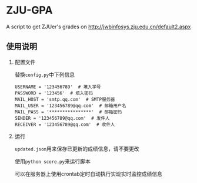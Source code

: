 # ZJU-GPA
A script to get ZJUer's grades on http://jwbinfosys.zju.edu.cn/default2.aspx
## 使用说明
1. 配置文件

    替换`config.py`中下列信息
    ```
    USERNAME = '123456789'  # 填入学号
    PASSWORD = '123456'  # 填入密码
    MAIL_HOST = 'smtp.qq.com'  # SMTP服务器
    MAIL_USER = '123456789@qq.com'  # 邮箱用户名
    MAIL_PASS = '****************'  # 邮箱密码
    SENDER = '123456789@qq.com'  # 发件人
    RECEIVER = '123456789@qq.com'  # 收件人
    ```
2. 运行

    ```updated.json```用来保存已更新的成绩信息，请不要更改

    使用`python score.py`来运行脚本

    可以在服务器上使用crontab定时自动执行实现实时监控成绩信息
